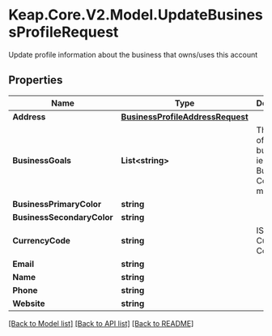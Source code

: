 # Keap.Core.V2.Model.UpdateBusinessProfileRequest
Update profile information about the business that owns/uses this account

## Properties

Name | Type | Description | Notes
------------ | ------------- | ------------- | -------------
**Address** | [**BusinessProfileAddressRequest**](BusinessProfileAddressRequest.md) |  | [optional] 
**BusinessGoals** | **List&lt;string&gt;** | The goals of this business, ie. Grow Business, Convert more leads | [optional] 
**BusinessPrimaryColor** | **string** |  | [optional] 
**BusinessSecondaryColor** | **string** |  | [optional] 
**CurrencyCode** | **string** | ISO 4217 Currency Code | [optional] 
**Email** | **string** |  | [optional] 
**Name** | **string** |  | [optional] 
**Phone** | **string** |  | [optional] 
**Website** | **string** |  | [optional] 

[[Back to Model list]](../README.md#documentation-for-models) [[Back to API list]](../README.md#documentation-for-api-endpoints) [[Back to README]](../README.md)

